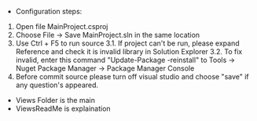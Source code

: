 - Configuration steps:
1. Open file MainProject.csproj
2. Choose File -> Save MainProject.sln in the same location
3. Use Ctrl + F5 to run source
3.1. If project can't be run, please expand Reference and check it is invalid library in Solution Explorer
3.2. To fix invalid, enter this command "Update-Package -reinstall" to Tools -> Nuget Package Manager -> Package Manager Console
4. Before commit source please turn off visual studio and choose "save" if any question's appeared.

- Views Folder is the main
- ViewsReadMe is explaination